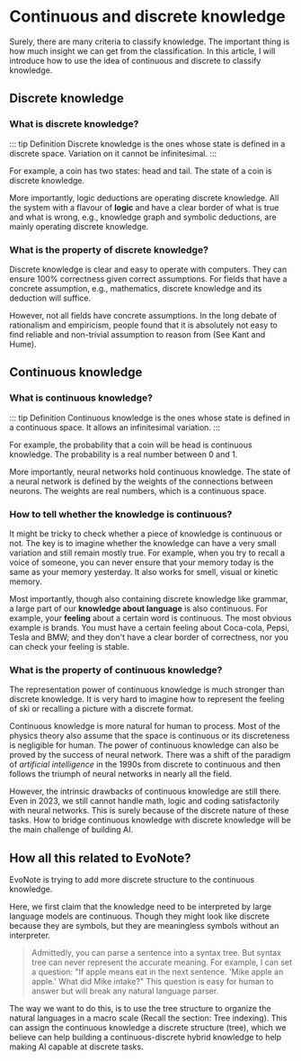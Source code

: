 
# Continuous and discrete knowledge

Surely, there are many criteria to classify knowledge. The important thing is how much insight we can get from the classification. In this article, I will introduce how to use the idea of continuous and discrete to classify knowledge.

## Discrete knowledge

### What is discrete knowledge?

::: tip Definition
Discrete knowledge is the ones whose state is defined in a discrete space. Variation on it cannot be infinitesimal.
:::

For example, a coin has two states: head and tail. The state of a coin is discrete knowledge.

More importantly, logic deductions are operating discrete knowledge. All the system with a flavour of **logic** and have a clear border of what is true and what is wrong, e.g., knowledge graph and symbolic deductions, are mainly operating discrete knowledge.  
### What is the property of discrete knowledge?

Discrete knowledge is clear and easy to operate with computers. They can ensure 100% correctness given correct assumptions. For fields that have a concrete assumption, e.g., mathematics, discrete knowledge and its deduction will suffice.

However, not all fields have concrete assumptions. In the long debate of rationalism and empiricism, people found that it is absolutely not easy to find reliable and non-trivial assumption to reason from (See Kant and Hume). 

## Continuous knowledge

### What is continuous knowledge?

::: tip Definition
Continuous knowledge is the ones whose state is defined in a continuous space. It allows an infinitesimal variation.
:::

For example, the probability that a coin will be head is continuous knowledge. The probability is a real number between 0 and 1.

More importantly, neural networks hold continuous knowledge. The state of a neural network is defined by the weights of the connections between neurons. The weights are real numbers, which is a continuous space.


### How to tell whether the knowledge is continuous?

It might be tricky to check whether a piece of knowledge is continuous or not. The key is to imagine whether the knowledge can have a very small variation and still remain mostly true. For example, when you try to recall a voice of someone, you can never ensure that your memory today is the same as your memory yesterday. It also works for smell, visual or kinetic memory.  

Most importantly, though also containing discrete knowledge like grammar, a large part of our **knowledge about language** is also continuous. For example, your **feeling** about a certain word is continuous. The most obvious example is brands. You must have a certain feeling about Coca-cola, Pepsi, Tesla and BMW; and they don't have a clear border of correctness, nor you can check your feeling is stable.

### What is the property of continuous knowledge?

The representation power of continuous knowledge is much stronger than discrete knowledge. It is very hard to imagine how to represent the feeling of ski or recalling a picture with a discrete format. 

Continuous knowledge is more natural for human to process. Most of the physics theory also assume that the space is continuous or its discreteness is negligible for human. The power of continuous knowledge can also be proved by the success of neural network. There was a shift of the paradigm of *artificial intelligence* in the 1990s from discrete to continuous and then follows the triumph of neural networks in nearly all the field. 

However, the intrinsic drawbacks of continuous knowledge are still there. Even in 2023, we still cannot handle math, logic and coding satisfactorily with neural networks. This is surely because of the discrete nature of these tasks. How to bridge continuous knowledge with discrete knowledge will be the main challenge of building AI.


## How all this related to EvoNote?

EvoNote is trying to add more discrete structure to the continuous knowledge. 

Here, we first claim that the knowledge need to be interpreted by large language models are continuous. Though they might look like discrete because they are symbols, but they are meaningless symbols without an interpreter. 

> Admittedly, you can parse a sentence into a syntax tree. But syntax tree can never represent the accurate meaning. For example, I can set a question: 
> "If apple means eat in the next sentence. 'Mike apple an apple.' What did Mike intake?"
>This question is easy for human to answer but will break any natural language parser.

The way we want to do this, is to use the tree structure to organize the natural languages in a macro scale (Recall the section: Tree indexing). This can assign the continuous knowledge a discrete structure (tree), which we believe can help building a continuous-discrete hybrid knowledge to help making AI capable at discrete tasks.

